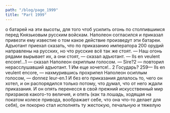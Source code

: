 ```yaml
---
path: "/blog/page_1999"
title: "Part 1999"
---
```


о батарей на эти высоты, для того чтоб усилить огонь по столпившимся перед Князьковым русским войскам. Наполеон согласился и приказал привезти ему известие о том какое действие произведут эти батареи.
Адъютант приехал сказать, что по приказанию императора 200 орудий направлены на русских, но что русские всё так же стоят.
— Наш огонь рядами вырывает их, а они стоят, — сказал адъютант.
— Ils en veulent encore!...1 — сказал Наполеон охриплым голосом.
— Sire?2 — повторил нерасслушавший адъютант.
1 Им еще хочется!..
2 Государь?
259— Ils en veulent encore, — нахмурившись прохрипел Наполеон осиплым голосом, — donnez leur-en.1
И без его приказания делалось то, чего он хотел, и он распорядился только потому, что думал, что от него ждали приказания. И он опять перенесся в свой прежний искусственный мир призраков какого-то величия, и опять (как та лошадь, ходящая на покатом колесе привода, воображает себе, что она что-то делает для себя), он покорно стал исполнять ту жестокую, печальную и тяжелую
